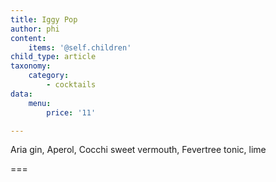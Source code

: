 ```yaml
---
title: Iggy Pop
author: phi
content:
    items: '@self.children'
child_type: article
taxonomy:
    category:
        - cocktails
data:
    menu:
        price: '11'

---
```


 Aria gin,
 Aperol,
 Cocchi sweet vermouth,
 Fevertree tonic,
 lime

===
